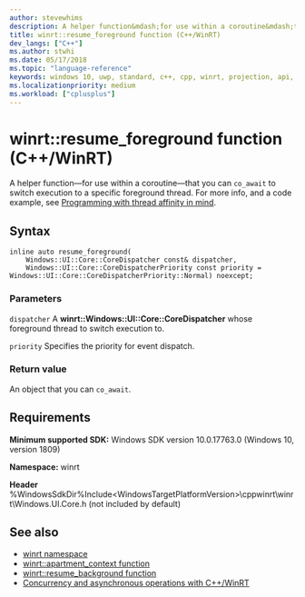 ```yaml
---
author: stevewhims
description: A helper function&mdash;for use within a coroutine&mdash;that you can `co_await` to switch execution to a specific foreground thread.
title: winrt::resume_foreground function (C++/WinRT)
dev_langs: ["C++"]
ms.author: stwhi
ms.date: 05/17/2018
ms.topic: "language-reference"
keywords: windows 10, uwp, standard, c++, cpp, winrt, projection, api, reference
ms.localizationpriority: medium
ms.workload: ["cplusplus"]
---
```


# winrt::resume_foreground function (C++/WinRT)

A helper function&mdash;for use within a coroutine&mdash;that you can `co_await` to switch execution to a specific foreground thread. For more info, and a code example, see [Programming with thread affinity in mind](/windows/uwp/cpp-and-winrt-apis/concurrency-2#programming-with-thread-affinity-in-mind).

## Syntax
```cppwinrt
inline auto resume_foreground(
    Windows::UI::Core::CoreDispatcher const& dispatcher,
    Windows::UI::Core::CoreDispatcherPriority const priority = Windows::UI::Core::CoreDispatcherPriority::Normal) noexcept;
```

### Parameters
`dispatcher`
A **winrt::Windows::UI::Core::CoreDispatcher** whose foreground thread to switch execution to.

`priority`
Specifies the priority for event dispatch.

### Return value
An object that you can `co_await`.

## Requirements
**Minimum supported SDK:** Windows SDK version 10.0.17763.0 (Windows 10, version 1809)

**Namespace:** winrt

**Header** %WindowsSdkDir%Include\<WindowsTargetPlatformVersion>\cppwinrt\winrt\Windows.UI.Core.h (not included by default)

## See also 
* [winrt namespace](winrt.md)
* [winrt::apartment_context function](apartment-context.md)
* [winrt::resume_background function](resume-background.md)
* [Concurrency and asynchronous operations with C++/WinRT](/windows/uwp/cpp-and-winrt-apis/concurrency)
